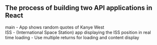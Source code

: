 The process of building two API applications in React
--------------------------------------------------------------------------------
main - App shows random quotes of Kanye West <br>
ISS  - (International Space Station) app displaying the ISS position in real time
loading - Use multiple returns for loading and content display
